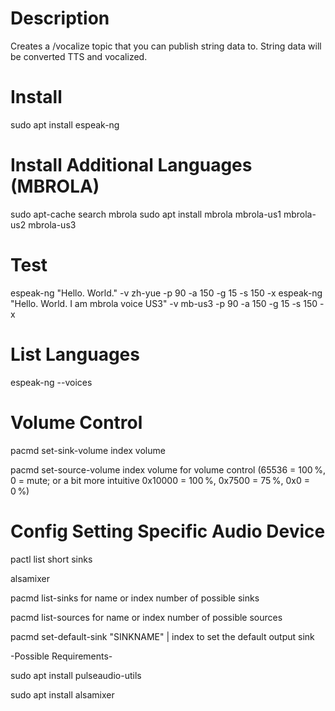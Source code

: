 # Description

Creates a /vocalize topic that you can publish string data to. String data will be converted TTS and vocalized.

# Install

sudo apt install espeak-ng

# Install Additional Languages (MBROLA)

sudo apt-cache search mbrola
sudo apt install mbrola mbrola-us1 mbrola-us2 mbrola-us3

# Test

espeak-ng "Hello. World." -v zh-yue -p 90 -a 150 -g 15 -s 150 -x
espeak-ng "Hello. World. I am mbrola voice US3" -v mb-us3 -p 90 -a 150 -g 15 -s 150 -x

# List Languages

espeak-ng --voices

# Volume Control

pacmd set-sink-volume index volume

pacmd set-source-volume index volume for volume control (65536 = 100 %, 0 = mute; or a bit more intuitive 0x10000 = 100 %, 0x7500 = 75 %, 0x0 = 0 %)

# Config Setting Specific Audio Device

pactl list short sinks

alsamixer

pacmd list-sinks for name or index number of possible sinks

pacmd list-sources for name or index number of possible sources

pacmd set-default-sink "SINKNAME" | index to set the default output sink

-Possible Requirements-

sudo apt install pulseaudio-utils

sudo apt install alsamixer

